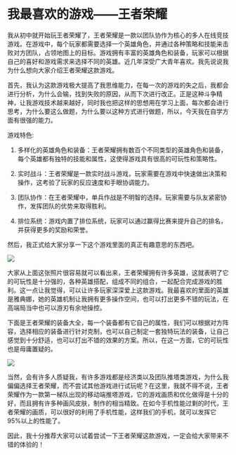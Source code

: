 # 我最喜欢的游戏——王者荣耀

&#x20; 我从初中就开始玩王者荣耀了，王者荣耀是一款以团队协作为核心的多人在线竞技游戏。在游戏中，每个玩家都需要选择一个英雄角色，并通过各种策略和技能来击败对方团队，占领地图上的目标。游戏拥有丰富的英雄角色和装备，玩家可以根据自己的喜好和游戏需求来选择不同的英雄。近几年深受广大青年喜欢。我先说说我为什么想向大家介绍王者荣耀这款游戏。

&#x20; 首先，我认为这款游戏极大提高了我思维能力，在每一次的游戏的失之后，我都会进行分析，为什么会输，找到失败的原因，从而下次进行改正。正是这种斗争精神，让我游戏技术越来越好，同时我也把这样的思想用在学习上面，每次都会进行思考，为什么要这么做题，为什么要以这种方式进行做题，所以，今天我在自学方面有很强的能力。

&#x20; 游戏特色:

1.  多样化的英雄角色和装备：王者荣耀拥有数百个不同类型的英雄角色和装备，每个英雄都有独特的技能和属性，这使得游戏具有很高的可玩性和策略性。

2.  实时战斗：王者荣耀是一款实时战斗游戏，玩家需要在游戏中快速做出决策和操作，这考验了玩家的反应速度和手眼协调能力。

3.  团队协作：在王者荣耀中，单兵作战是不明智的选择。玩家需要与队友紧密协作，发挥团队的优势来取得胜利。

4.  排位系统：游戏内置了排位系统，玩家可以通过赢得比赛来提升自己的排名，并获得更多的奖励和荣誉。

&#x20; 然后，我正式给大家分享一下这个游戏里面的真正有趣意思的东西吧。

![](Markdown_md_files/0d76c7b0-8b65-11ee-aa7e-2f32bb7b3166.jpeg?v=1&type=image)

&#x20; 大家从上面这张照片很容易就可以看出来，王者荣耀拥有许多英雄，这就表明了它的可玩性是十分强的，各种英雄搭配，组成不同的组合，一起配合完成游戏的胜利。这一点让我觉得，可以让许多玩家深深爱上这款游戏。我最喜欢的里面的英雄是雅典娜，她的英雄机制让我拥有更多操作空间，也可以打出更多不错的玩法，在高端局当中也可以游刃有余地操控。

&#x20; 下面是王者荣耀的装备大全，每一个装备都有它自己的属性，我们可以根据对方阵容，选择相应的装备进行针对克制，也可以自己制定一套独特玩法的装备，让自己感觉到十分舒适，也可以打出不错的效果的方案。所以，在这一方面，它的可玩性也是毋庸置疑的。

![](Markdown_md_files/90f531d0-8b65-11ee-aa7e-2f32bb7b3166.jpeg?v=1&type=image)

&#x20; 当然，会有许多人质疑我，有许多游戏都是经济类以及团队推塔类游戏，为什么我偏偏选择王者荣耀，而不尝试其他游戏进行试玩呢？在这里，我就不得不说，王者荣耀作为一款第一梯队出现的移动端推塔游戏，它的游戏画质和优化做得是十分的好，而且拥有许多种画风皮肤，制作的相当精致。在如今手机性能过剩的时代，王者荣耀的画质，可以很好的利用了手机性能，这样我们的手机，就可以发挥它 95%以上的性能了。

&#x20; 因此，我十分推荐大家可以试着尝试一下王者荣耀这款游戏，一定会给大家带来不错的体验的！
